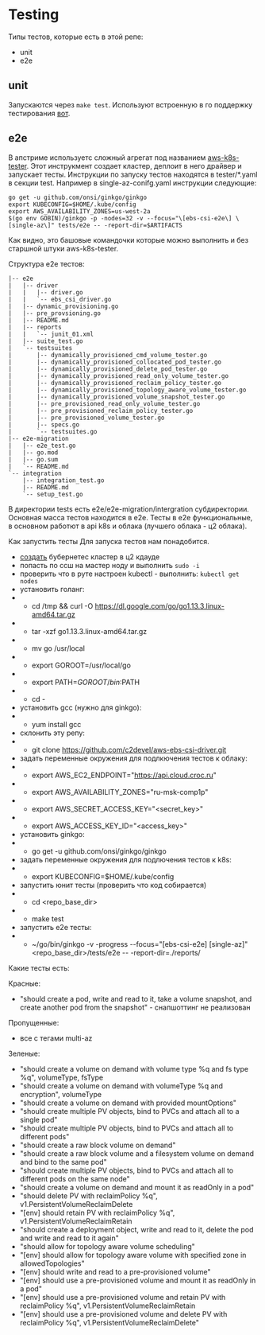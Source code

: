 # Testing

Типы тестов, которые есть в этой репе:
- unit
- e2e

## unit

Запускаются через ```make test```. Используют встроенную в го поддержку тестирования [вот](https://golang.org/doc/code.html#Testing).

## e2e

В апстриме используетс сложный агрегат под названием [aws-k8s-tester](https://github.com/aws/aws-k8s-tester). Этот инструкмент создает кластер, деплоит в него драйвер и запускает тесты. Инструкции по запуску тестов находятся в tester/*.yaml в секции test. Например в single-az-conifg.yaml инструкции следующие:

```
go get -u github.com/onsi/ginkgo/ginkgo
export KUBECONFIG=$HOME/.kube/config
export AWS_AVAILABILITY_ZONES=us-west-2a
$(go env GOBIN)/ginkgo -p -nodes=32 -v --focus="\[ebs-csi-e2e\] \[single-az\]" tests/e2e -- -report-dir=$ARTIFACTS
```
Как видно, это башовые командочки которые можно выполнить и без старшной штуки aws-k8s-tester.

Структура e2e тестов:
```
|-- e2e
|   |-- driver
|   |   |-- driver.go
|   |   `-- ebs_csi_driver.go
|   |-- dynamic_provisioning.go
|   |-- pre_provsioning.go
|   |-- README.md
|   |-- reports
|   |   `-- junit_01.xml
|   |-- suite_test.go
|   `-- testsuites
|       |-- dynamically_provisioned_cmd_volume_tester.go
|       |-- dynamically_provisioned_collocated_pod_tester.go
|       |-- dynamically_provisioned_delete_pod_tester.go
|       |-- dynamically_provisioned_read_only_volume_tester.go
|       |-- dynamically_provisioned_reclaim_policy_tester.go
|       |-- dynamically_provisioned_topology_aware_volume_tester.go
|       |-- dynamically_provisioned_volume_snapshot_tester.go
|       |-- pre_provisioned_read_only_volume_tester.go
|       |-- pre_provisioned_reclaim_policy_tester.go
|       |-- pre_provisioned_volume_tester.go
|       |-- specs.go
|       `-- testsuites.go
|-- e2e-migration
|   |-- e2e_test.go
|   |-- go.mod
|   |-- go.sum
|   `-- README.md
`-- integration
    |-- integration_test.go
    |-- README.md
    `-- setup_test.go
```	

В директории tests есть e2e/e2e-migration/intergration субдиректории. Основная масса тестов находится в e2e. Тесты в е2е функциональные, в основном работют в api k8s и облака (лучшего облака - ц2 облака).

Как запустить тесты
Для запуска тестов нам понадобится.
- [создать](https://docs.cloud.croc.ru/ru/services/kubernetes.html#creating) бубернетес кластер в ц2 кдауде
- попасть по ссш на мастер ноду и выполнить ```sudo -i```
- проверить что в руте настроен kubectl - выполнить: ```kubectl get nodes```
- установить голанг:
- - cd /tmp && curl -O https://dl.google.com/go/go1.13.3.linux-amd64.tar.gz
- - tar -xzf go1.13.3.linux-amd64.tar.gz
- - mv go /usr/local
- - export GOROOT=/usr/local/go
- - export PATH=$GOROOT/bin:$PATH
- - cd -
- установить gcc (нужно для ginkgo):
- - yum install gcc
- склонить эту репу:
- - git clone https://github.com/c2devel/aws-ebs-csi-driver.git
- задать переменные окружения для подлкючения тестов к облаку:
- - export AWS_EC2_ENDPOINT="https://api.cloud.croc.ru"
- - export AWS_AVAILABILITY_ZONES="ru-msk-comp1p"
- - export AWS_SECRET_ACCESS_KEY="<secret_key>"
- - export AWS_ACCESS_KEY_ID="<access_key>"
- установить ginkgo:
- - go get -u github.com/onsi/ginkgo/ginkgo
- задать переменные окружения для подлючения тестов к k8s:
- - export KUBECONFIG=$HOME/.kube/config 
- запустить юнит тесты (проверить что код собирается)
- - cd <repo_base_dir>
- - make test
- запустить e2e тесты:
- - ~/go/bin/ginkgo -v -progress --focus="\[ebs-csi-e2e\] \[single-az\]" <repo_base_dir>/tests/e2e -- -report-dir=./reports/

Какие тесты есть:

Красные:
- "should create a pod, write and read to it, take a volume snapshot, and create another pod from the snapshot" - снапшоттинг не реализован

Пропущенные:
- все с тегами multi-az

Зеленые:
- "should create a volume on demand with volume type %q and fs type %q", volumeType, fsType
- "should create a volume on demand with volumeType %q and encryption", volumeType
- "should create a volume on demand with provided mountOptions"
- "should create multiple PV objects, bind to PVCs and attach all to a single pod"
- "should create multiple PV objects, bind to PVCs and attach all to different pods"
- "should create a raw block volume on demand"
- "should create a raw block volume and a filesystem volume on demand and bind to the same pod"
- "should create multiple PV objects, bind to PVCs and attach all to different pods on the same node"
- "should create a volume on demand and mount it as readOnly in a pod"
- "should delete PV with reclaimPolicy %q", v1.PersistentVolumeReclaimDelete
- "[env] should retain PV with reclaimPolicy %q", v1.PersistentVolumeReclaimRetain
- "should create a deployment object, write and read to it, delete the pod and write and read to it again"
- "should allow for topology aware volume scheduling"
- "[env] should allow for topology aware volume with specified zone in allowedTopologies"
- "[env] should write and read to a pre-provisioned volume"
- "[env] should use a pre-provisioned volume and mount it as readOnly in a pod"
- "[env] should use a pre-provisioned volume and retain PV with reclaimPolicy %q", v1.PersistentVolumeReclaimRetain
- "[env] should use a pre-provisioned volume and delete PV with reclaimPolicy %q", v1.PersistentVolumeReclaimDelete"

